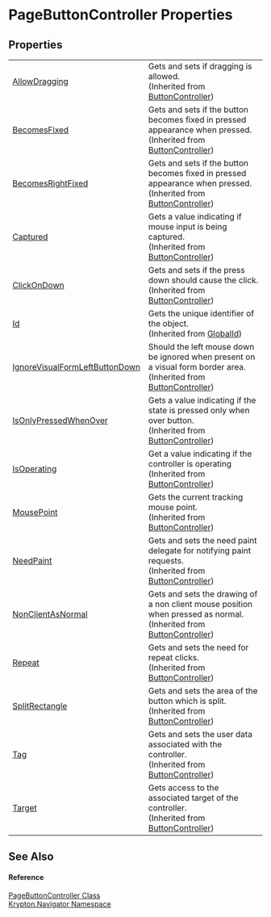 # PageButtonController Properties




## Properties
<table>
<tr>
<td><a href="d46b8d53-d689-11dd-d080-c62a9b78a339.md">AllowDragging</a></td>
<td>Gets and sets if dragging is allowed.<br />(Inherited from <a href="4d28eeb6-138d-ce68-aa40-c46ceb66b365.md">ButtonController</a>)</td></tr>
<tr>
<td><a href="2b11d169-6af2-646b-90a7-b151d0f07cbf.md">BecomesFixed</a></td>
<td>Gets and sets if the button becomes fixed in pressed appearance when pressed.<br />(Inherited from <a href="4d28eeb6-138d-ce68-aa40-c46ceb66b365.md">ButtonController</a>)</td></tr>
<tr>
<td><a href="3d9a9eb1-eb78-fcb3-eb21-41b85eab086a.md">BecomesRightFixed</a></td>
<td>Gets and sets if the button becomes fixed in pressed appearance when pressed.<br />(Inherited from <a href="4d28eeb6-138d-ce68-aa40-c46ceb66b365.md">ButtonController</a>)</td></tr>
<tr>
<td><a href="66a73650-c565-cd81-f0c1-93fb07b63787.md">Captured</a></td>
<td>Gets a value indicating if mouse input is being captured.<br />(Inherited from <a href="4d28eeb6-138d-ce68-aa40-c46ceb66b365.md">ButtonController</a>)</td></tr>
<tr>
<td><a href="b8929dae-96fc-b2a9-07c4-59621b511bdb.md">ClickOnDown</a></td>
<td>Gets and sets if the press down should cause the click.<br />(Inherited from <a href="4d28eeb6-138d-ce68-aa40-c46ceb66b365.md">ButtonController</a>)</td></tr>
<tr>
<td><a href="71a6846f-bfb6-fb58-b361-6b43ae0583a8.md">Id</a></td>
<td>Gets the unique identifier of the object.<br />(Inherited from <a href="9ef2ca3a-e03e-8927-105a-2f9a6fbdf849.md">GlobalId</a>)</td></tr>
<tr>
<td><a href="2de5e7d4-5da2-cd2f-fee3-1f01eee26aa2.md">IgnoreVisualFormLeftButtonDown</a></td>
<td>Should the left mouse down be ignored when present on a visual form border area.<br />(Inherited from <a href="4d28eeb6-138d-ce68-aa40-c46ceb66b365.md">ButtonController</a>)</td></tr>
<tr>
<td><a href="5868c826-942c-809b-275d-6c61289364f6.md">IsOnlyPressedWhenOver</a></td>
<td>Gets a value indicating if the state is pressed only when over button.<br />(Inherited from <a href="4d28eeb6-138d-ce68-aa40-c46ceb66b365.md">ButtonController</a>)</td></tr>
<tr>
<td><a href="a4235019-bdda-091c-242e-366d40b55807.md">IsOperating</a></td>
<td>Get a value indicating if the controller is operating<br />(Inherited from <a href="4d28eeb6-138d-ce68-aa40-c46ceb66b365.md">ButtonController</a>)</td></tr>
<tr>
<td><a href="d3aa5d69-205e-9bc2-bb25-0be1ad2a629c.md">MousePoint</a></td>
<td>Gets the current tracking mouse point.<br />(Inherited from <a href="4d28eeb6-138d-ce68-aa40-c46ceb66b365.md">ButtonController</a>)</td></tr>
<tr>
<td><a href="68051382-2e7d-fb06-3c28-c35ced272817.md">NeedPaint</a></td>
<td>Gets and sets the need paint delegate for notifying paint requests.<br />(Inherited from <a href="4d28eeb6-138d-ce68-aa40-c46ceb66b365.md">ButtonController</a>)</td></tr>
<tr>
<td><a href="bea7a749-8c88-975b-b261-98bd90240250.md">NonClientAsNormal</a></td>
<td>Gets and sets the drawing of a non client mouse position when pressed as normal.<br />(Inherited from <a href="4d28eeb6-138d-ce68-aa40-c46ceb66b365.md">ButtonController</a>)</td></tr>
<tr>
<td><a href="f1005310-9c7f-8cd4-a04b-b093fa5542ec.md">Repeat</a></td>
<td>Gets and sets the need for repeat clicks.<br />(Inherited from <a href="4d28eeb6-138d-ce68-aa40-c46ceb66b365.md">ButtonController</a>)</td></tr>
<tr>
<td><a href="507fc725-ff06-9834-95fe-af35df920a6a.md">SplitRectangle</a></td>
<td>Gets and sets the area of the button which is split.<br />(Inherited from <a href="4d28eeb6-138d-ce68-aa40-c46ceb66b365.md">ButtonController</a>)</td></tr>
<tr>
<td><a href="208d9855-fe1f-938e-292c-95978f8de243.md">Tag</a></td>
<td>Gets and sets the user data associated with the controller.<br />(Inherited from <a href="4d28eeb6-138d-ce68-aa40-c46ceb66b365.md">ButtonController</a>)</td></tr>
<tr>
<td><a href="feb8197d-4b2d-c6e5-e926-74f0daf4d6d9.md">Target</a></td>
<td>Gets access to the associated target of the controller.<br />(Inherited from <a href="4d28eeb6-138d-ce68-aa40-c46ceb66b365.md">ButtonController</a>)</td></tr>
</table>

## See Also


#### Reference
<a href="0710118b-4d98-ed7d-0075-dbc38847db81.md">PageButtonController Class</a>  
<a href="a21ac074-d119-3dc6-bd1c-d3a12c0128bc.md">Krypton.Navigator Namespace</a>  
